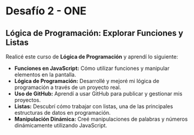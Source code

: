 # Desafío 2 - ONE
## Lógica de Programación: Explorar Funciones y Listas

Realicé este curso de **Lógica de Programación** y aprendí lo siguiente:

- **Funciones en JavaScript:** Cómo utilizar funciones y manipular elementos en la pantalla.
- **Lógica de Programación:** Desarrollé y mejoré mi lógica de programación a través de un proyecto real.
- **Uso de GitHub:** Aprendí a usar GitHub para publicar y gestionar mis proyectos.
- **Listas:** Descubrí cómo trabajar con listas, una de las principales estructuras de datos en programación.
- **Manipulación Dinámica:** Creé manipulaciones de palabras y números dinámicamente utilizando JavaScript.
